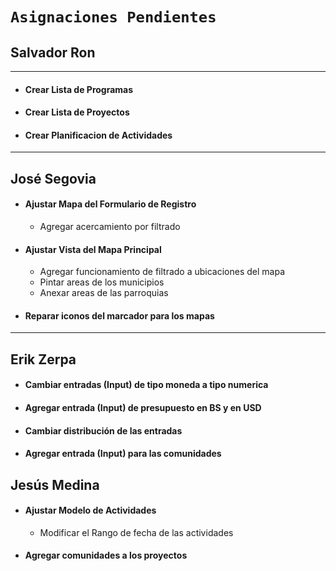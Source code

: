 # `Asignaciones Pendientes `

## Salvador Ron

---
- #### Crear Lista de Programas
- #### Crear Lista de Proyectos
- #### Crear Planificacion de Actividades

---

## José Segovia

- #### Ajustar Mapa del Formulario de Registro
    - Agregar acercamiento por filtrado
- #### Ajustar Vista del Mapa Principal
    - Agregar funcionamiento de filtrado a ubicaciones del mapa
    - Pintar areas de los municipios
    - Anexar areas de las parroquias
- #### Reparar iconos del marcador para los mapas

---
## Erik Zerpa

- #### Cambiar entradas (Input) de tipo moneda a tipo numerica
- #### Agregar entrada (Input) de presupuesto en BS y en USD
- #### Cambiar distribución de las entradas
- #### Agregar entrada (Input) para las comunidades

## Jesús Medina

- #### Ajustar Modelo de Actividades
    - Modificar el Rango de fecha de las actividades
- #### Agregar comunidades a los proyectos
